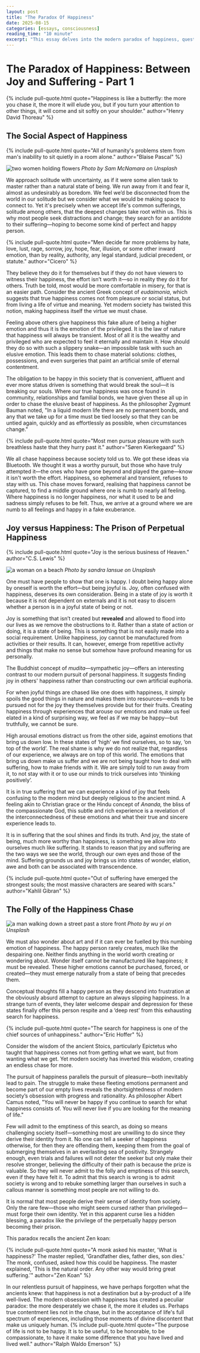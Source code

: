 ```yaml
---
layout: post
title: "The Paradox Of Happiness"
date: 2025-08-15
categories: [essays, consciousness]
reading_time: "10 minute"
excerpt: "This essay delves into the modern paradox of happiness, questioning why society's relentless pursuit of it often leads to dissatisfaction. It distinguishes between fleeting, performative happiness and deep, authentic joy, arguing that true contentment is found not in avoiding suffering but in embracing the full spectrum of human experience."
---
```



# The Paradox of Happiness: Between Joy and Suffering - Part 1

{% include pull-quote.html quote="Happiness is like a butterfly: the more you chase it, the more it will elude you, but if you turn your attention to other things, it will come and sit softly on your shoulder." author="Henry David Thoreau" %}

## The Social Aspect of Happiness

{% include pull-quote.html quote="All of humanity's problems stem from man's inability to sit quietly in a room alone." author="Blaise Pascal" %}

![two women holding flowers](https://images.unsplash.com/photo-1505483531331-fc3cf89fd382?crop=entropy&cs=tinysrgb&fit=max&fm=jpg&ixid=M3wzMDAzMzh8MHwxfHNlYXJjaHw1MXx8cGVvcGxlJTIwc21pbGluZ3xlbnwwfHx8fDE3MzE3MzExMTd8MA&ixlib=rb-4.0.3&q=80&w=1080)
*Photo by Sam McNamara on Unsplash*

We approach solitude with uncertainty, as if it were some alien task to
master rather than a natural state of being. We run away from it and
fear it, almost as undesirably as boredom. We feel we’d be disconnected
from the world in our solitude but we consider what we would be making
space to connect to. Yet it's precisely when we accept life's common
sufferings, solitude among others, that the deepest changes take root
within us. This is why most people seek distractions and change; they
search for an antidote to their suffering—hoping to become some kind of
perfect and happy person.

{% include pull-quote.html quote="Men decide far more problems by hate, love, lust, rage, sorrow, joy, hope, fear, illusion, or some other inward emotion, than by reality, authority, any legal standard, judicial precedent, or statute." author="Cicero" %}

They believe they do it for themselves but if they do not have viewers
to witness their happiness, the effort isn’t worth it—so in reality they
do it for others. Truth be told, most would be more comfortable in
misery, for that is an easier path. Consider the ancient Greek concept
of *eudaimonia*, which suggests that true happiness comes not from
pleasure or social status, but from living a life of virtue and meaning.
Yet modern society has twisted this notion, making happiness itself the
virtue we must chase.

Feeling above others give happiness this fake allure of being a higher
emotion and thus it is the emotion of the privileged. It is the law of
nature that happiness will always be transient. Most of all it is the
wealthy and privileged who are expected to feel it eternally and
maintain it. How should they do so with such a slippery snake—an
impossible task with such an elusive emotion. This leads them to chase
material solutions: clothes, possessions, and even surgeries that paint
an artificial smile of eternal contentment.

The obligation to be happy in this society that is convenient, affluent
and ever more status driven is something that would break the soul—it is
breaking our souls. Where our true happiness was once found in
community, relationships and familial bonds, we have given these all up
in order to chase the elusive beast of happiness. As the philosopher
Zygmunt Bauman noted, "In a liquid modern life there are no permanent
bonds, and any that we take up for a time must be tied loosely so that
they can be untied again, quickly and as effortlessly as possible, when
circumstances change."

{% include pull-quote.html quote="Most men pursue pleasure with such breathless haste that they hurry past it." author="Søren Kierkegaard" %}

We all chase happiness because society told us to. We got these ideas
via Bluetooth. We thought it was a worthy pursuit, but those who have
truly attempted it—the ones who have gone beyond and played the
game—know it isn't worth the effort. Happiness, so ephemeral and
transient, refuses to stay with us. This chase moves forward, realising
that happiness cannot be captured, to find a middle ground where one is
numb to nearly all feeling. Where happiness is no longer happiness, nor
what it used to be and sadness simply refuses to be felt. Thus, we
arrive at a ground where we are numb to all feelings and happy in a fake
exuberance.

## Joy versus Happiness: The Prison of Perpetual Happiness

{% include pull-quote.html quote="Joy is the serious business of Heaven." author="C.S. Lewis" %}

![a woman on a beach](https://images.unsplash.com/photo-1660629465812-1c550d2a2342?crop=entropy&cs=tinysrgb&fit=max&fm=jpg&ixid=M3wzMDAzMzh8MHwxfHNlYXJjaHwxNXx8aGFwcGluZXNzfGVufDB8fHx8MTczMTcyMjIxMnww&ixlib=rb-4.0.3&q=80&w=1080)
*Photo by sandra lansue on Unsplash*

One must have people to show that one is happy. I doubt being happy
alone by oneself is worth the effort—but being joyful is. Joy, often
confused with happiness, deserves its own consideration. Being in a
state of joy is worth it because it is not dependent on externals and it
is not easy to discern whether a person is in a joyful state of being or
not.

Joy is something that isn’t created but **revealed** and allowed to
flood into our lives as we remove the obstructions to it. Rather than a
state of action or doing, it is a state of being. This is something that
is not easily made into a social requirement. Unlike happiness, joy
cannot be manufactured from activities or their results. It can,
however, emerge from repetitive activity and things that make no sense
but somehow have profound meaning for us personally.

The Buddhist concept of *mudita*—sympathetic joy—offers an interesting
contrast to our modern pursuit of personal happiness. It suggests
finding joy in others' happiness rather than constructing our own
artificial euphoria.

For when joyful things are chased like one does with happiness, it
simply spoils the good things in nature and makes them into
resources—ends to be pursued not for the joy they themselves provide but
for their fruits. Creating happiness through experiences that arouse our
emotions and make us feel elated in a kind of surprising way, we feel as
if we may be happy—but truthfully, we cannot be sure.

High arousal emotions distract us from the other side, against emotions
that bring us down low. In these states of ‘high’ we find ourselves, so
to say, ‘on top of the world’. The real shame is why we do not realize
that, regardless of our experience, we always are on top of this world.
The emotions that bring us down make us suffer and we are not being
taught how to deal with suffering, how to make friends with it. We are
simply told to run away from it, to not stay with it or to use our minds
to trick ourselves into ‘thinking positively’.

It is in true suffering that we can experience a kind of joy that feels
confusing to the modern mind but deeply religious to the ancient mind. A
feeling akin to Christian grace or the Hindu concept of *Ananda,* the
bliss of the compassionate God, this subtle and rich experience is a
revelation of the interconnectedness of these emotions and what their
true and sincere experience leads to.

It is in suffering that the soul shines and finds its truth. And joy,
the state of being, much more worthy than happiness, is something we
allow into ourselves much like suffering. It stands to reason that joy
and suffering are the two ways we see the world, through our own eyes
and those of the mind. Suffering grounds us and joy brings us into
states of wonder, elation, awe and both can be associated with
transcendence.

{% include pull-quote.html quote="Out of suffering have emerged the strongest souls; the most massive characters are seared with scars." author="Kahlil Gibran" %}

## The Folly of the Happiness Chase 

![a man walking down a street past a store front](https://images.unsplash.com/photo-1710163132381-5564b0777726?crop=entropy&cs=tinysrgb&fit=max&fm=jpg&ixid=M3wzMDAzMzh8MHwxfHNlYXJjaHw0NHx8Y2hhc2luZ3xlbnwwfHx8fDE3MzE3MzA3OTB8MA&ixlib=rb-4.0.3&q=80&w=1080)
*Photo by wu yi on Unsplash*

We must also wonder about art and if it can ever be fuelled by this
numbing emotion of happiness. The happy person rarely creates, much like
the despairing one. Neither finds anything in the world worth creating
or wondering about. Wonder itself cannot be manufactured like happiness;
it must be revealed. These higher emotions cannot be purchased, forced,
or created—they must emerge naturally from a state of being that
precedes them.

Conceptual thoughts fill a happy person as they descend into frustration
at the obviously absurd attempt to capture an always slipping happiness.
In a strange turn of events, they later welcome despair and depression
for these states finally offer this person respite and a ‘deep rest’
from this exhausting search for happiness.

{% include pull-quote.html quote="The search for happiness is one of the chief sources of unhappiness." author="Eric Hoffer" %}

Consider the wisdom of the ancient Stoics, particularly Epictetus who
taught that happiness comes not from getting what we want, but from
wanting what we get. Yet modern society has inverted this wisdom,
creating an endless chase for more.

The pursuit of happiness parallels the pursuit of pleasure—both
inevitably lead to pain. The struggle to make these fleeting emotions
permanent and become part of our empty lives reveals the
shortsightedness of modern society’s obsession with progress and
rationality. As philosopher Albert Camus noted, "You will never be happy
if you continue to search for what happiness consists of. You will never
live if you are looking for the meaning of life."

Few will admit to the emptiness of this search, as doing so means
challenging society itself—something most are unwilling to do since they
derive their identity from it. No one can tell a seeker of happiness
otherwise, for then they are offending them, keeping them from the goal
of submerging themselves in an everlasting sea of positivity. Strangely
enough, even trials and failures will not deter the seeker but only make
their resolve stronger, believing the difficulty of their path is
because the prize is valuable. So they will never admit to the folly and
emptiness of this search, even if they have felt it. To admit that this
search is wrong is to admit society is wrong and to rebuke something
larger than ourselves in such a callous manner is something most people
are not willing to do.

It is normal that most people derive their sense of identity from
society. Only the rare few—those who might seem cursed rather than
privileged—must forge their own identity. Yet in this apparent curse
lies a hidden blessing, a paradox like the privilege of the perpetually
happy person becoming their prison.

This paradox recalls the ancient Zen koan:  

{% include pull-quote.html quote="A monk asked his master, 'What is happiness?' The master replied, 'Grandfather dies, father dies, son dies.' The monk, confused, asked how this could be happiness. The master explained, 'This is the natural order. Any other way would bring great suffering.'" author="Zen Koan" %}

In our relentless pursuit of happiness, we have perhaps forgotten what
the ancients knew: that happiness is not a destination but a by-product
of a life well-lived. The modern obsession with happiness has created a
peculiar paradox: the more desperately we chase it, the more it eludes
us. Perhaps true contentment lies not in the chase, but in the
acceptance of life's full spectrum of experiences, including those
moments of divine discontent that make us uniquely human.
{% include pull-quote.html quote="The purpose of life is not to be happy. It is to be useful, to be honorable, to be compassionate, to have it make some difference that you have lived and lived well." author="Ralph Waldo Emerson" %}
